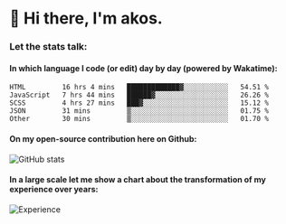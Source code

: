 # 👋 Hi there, I'm akos. 


### Let the stats talk:


#### In which language I code (or edit) day by day (powered by Wakatime): 

<!--START_SECTION:waka-->

```text
HTML         16 hrs 4 mins   █████████████▓░░░░░░░░░░░   54.51 %
JavaScript   7 hrs 44 mins   ██████▓░░░░░░░░░░░░░░░░░░   26.26 %
SCSS         4 hrs 27 mins   ███▓░░░░░░░░░░░░░░░░░░░░░   15.12 %
JSON         31 mins         ▒░░░░░░░░░░░░░░░░░░░░░░░░   01.75 %
Other        30 mins         ▒░░░░░░░░░░░░░░░░░░░░░░░░   01.70 %
```

<!--END_SECTION:waka-->

#### On my open-source contribution here on Github:
 
![GitHub stats](https://github-readme-stats.vercel.app/api?username=akosbalasko)

#### In a large scale let me show a chart about the transformation of my experience over years:   

![Experience](https://cr-skills-chart-widget.azurewebsites.net/api/api?username=akosbalasko)
